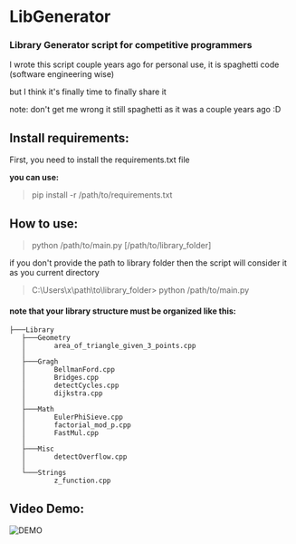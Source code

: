 # LibGenerator
### Library Generator script for competitive programmers

I wrote this script couple years ago for personal use, it is spaghetti code (software engineering wise)

but I think it's finally time to finally share it 

note: don't get me wrong it still spaghetti as it was a couple years ago :D

## Install requirements:
  
  First, you need to install the requirements.txt file
  
  **you can use:**
  > pip install -r /path/to/requirements.txt
  
## How to use:

  > python /path/to/main.py [/path/to/library_folder]
  
  if you don't provide the path to library folder then the script will consider it as you current directory
  
  > C:\Users\x\path\to\library_folder> python /path/to/main.py
  
 #### note that your library structure must be organized like this:
  
```
├───Library
   ├───Geometry
   │       area_of_triangle_given_3_points.cpp
   │
   ├───Gragh
   │       BellmanFord.cpp
   │       Bridges.cpp
   │       detectCycles.cpp
   │       dijkstra.cpp
   │
   ├───Math
   │       EulerPhiSieve.cpp
   │       factorial_mod_p.cpp
   │       FastMul.cpp
   │
   ├───Misc
   │       detectOverflow.cpp
   │
   └───Strings
           z_function.cpp
```

  ## Video Demo:

![DEMO](https://i.imgur.com/CIzoc6X.gif)
